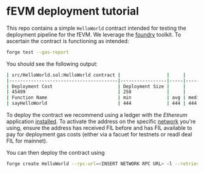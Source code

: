 # fEVM deployment tutorial 

This repo contains a simple `HelloWorld` contract intended for testing the deployment pipeline for the fEVM. We leverage  the [foundry](https://github.com/foundry-rs/foundry) toolkit. To ascertain the contract is functioning as intended: 

```bash 
forge test --gas-report
```

You should see the following output: 

```bash 
| src/HelloWorld.sol:HelloWorld contract |                 |     |        |     |         |
|----------------------------------------|-----------------|-----|--------|-----|---------|
| Deployment Cost                        | Deployment Size |     |        |     |         |
| 45499                                  | 258             |     |        |     |         |
| Function Name                          | min             | avg | median | max | # calls |
| sayHelloWorld                          | 444             | 444 | 444    | 444 | 1       |

```

To deploy the contract we recommend using a ledger with the _Ethereum_ application [installed](https://support.ledger.com/hc/en-us/articles/4404382258961-Install-uninstall-and-update-apps?docs=true). To activate the address on the specific [network](https://docs.filecoin.io/networks/mainnet/details/) you're using, ensure the address has received FIL before and has FIL available to pay for deployment gas costs (either via a facuet for testnets or readl deal FIL for mainnet). 


You can then deploy the contract using 

```bash 
forge create HelloWorld --rpc-url=<INSERT NETWORK RPC URL> -l --retries 10
```



